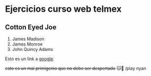 # Ejercicios curso web telmex

## Cotton Eyed Joe
1. James Madison
2. James Monroe
3. John Quincy Adams

Esto es un link a  [google](https://www.google.com/).

~~esto es un mal primigenio que no debe ser despertado~~
:cat::rainbow:
/play nyan



